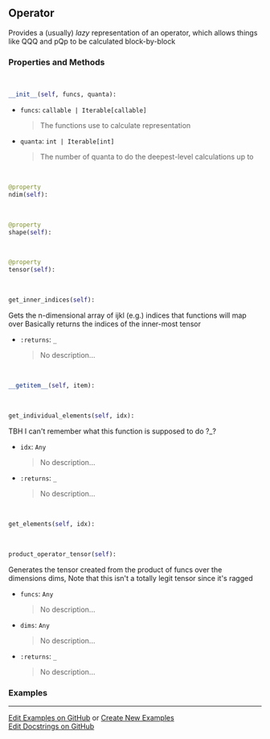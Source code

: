 ## <a id="Psience.BasisReps.Operators.Operator">Operator</a>
Provides a (usually) _lazy_ representation of an operator, which allows things like
QQQ and pQp to be calculated block-by-block

### Properties and Methods
<a id="Psience.BasisReps.Operators.Operator.__init__" class="docs-object-method">&nbsp;</a>
```python
__init__(self, funcs, quanta): 
```

- `funcs`: `callable | Iterable[callable]`
    >The functions use to calculate representation
- `quanta`: `int | Iterable[int]`
    >The number of quanta to do the deepest-level calculations up to

<a id="Psience.BasisReps.Operators.Operator.ndim" class="docs-object-method">&nbsp;</a>
```python
@property
ndim(self): 
```

<a id="Psience.BasisReps.Operators.Operator.shape" class="docs-object-method">&nbsp;</a>
```python
@property
shape(self): 
```

<a id="Psience.BasisReps.Operators.Operator.tensor" class="docs-object-method">&nbsp;</a>
```python
@property
tensor(self): 
```

<a id="Psience.BasisReps.Operators.Operator.get_inner_indices" class="docs-object-method">&nbsp;</a>
```python
get_inner_indices(self): 
```
Gets the n-dimensional array of ijkl (e.g.) indices that functions will map over
        Basically returns the indices of the inner-most tensor
- `:returns`: `_`
    >No description...

<a id="Psience.BasisReps.Operators.Operator.__getitem__" class="docs-object-method">&nbsp;</a>
```python
__getitem__(self, item): 
```

<a id="Psience.BasisReps.Operators.Operator.get_individual_elements" class="docs-object-method">&nbsp;</a>
```python
get_individual_elements(self, idx): 
```
TBH I can't remember what this function is supposed to do ?_?
- `idx`: `Any`
    >No description...
- `:returns`: `_`
    >No description...

<a id="Psience.BasisReps.Operators.Operator.get_elements" class="docs-object-method">&nbsp;</a>
```python
get_elements(self, idx): 
```

<a id="Psience.BasisReps.Operators.Operator.product_operator_tensor" class="docs-object-method">&nbsp;</a>
```python
product_operator_tensor(self): 
```
Generates the tensor created from the product of funcs over the dimensions dims,
        Note that this isn't a totally legit tensor since it's ragged
- `funcs`: `Any`
    >No description...
- `dims`: `Any`
    >No description...
- `:returns`: `_`
    >No description...

### Examples


___

[Edit Examples on GitHub](https://github.com/McCoyGroup/References/edit/gh-pages/Documentation/examples/Psience/BasisReps/Operators/Operator.md) or 
[Create New Examples](https://github.com/McCoyGroup/References/new/gh-pages/?filename=Documentation/examples/Psience/BasisReps/Operators/Operator.md) <br/>
[Edit Docstrings on GitHub](https://github.com/McCoyGroup/Psience/edit/master/BasisReps/Operators.py?message=Update%20Docs)